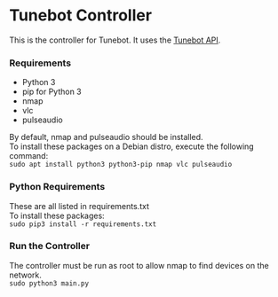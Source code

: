 # Tunebot Controller

This is the controller for Tunebot. It uses the [Tunebot API](https://github.com/bronson-g/tunebot-api).

### Requirements
- Python 3
- pip for Python 3
- nmap
- vlc
- pulseaudio

By default, nmap and pulseaudio should be installed. \
To install these packages on a Debian distro, execute the following command: \
`sudo apt install python3 python3-pip nmap vlc pulseaudio`

### Python Requirements
These are all listed in requirements.txt \
To install these packages: \
`sudo pip3 install -r requirements.txt`

### Run the Controller
The controller must be run as root to allow nmap to find devices on the network. \
`sudo python3 main.py`
